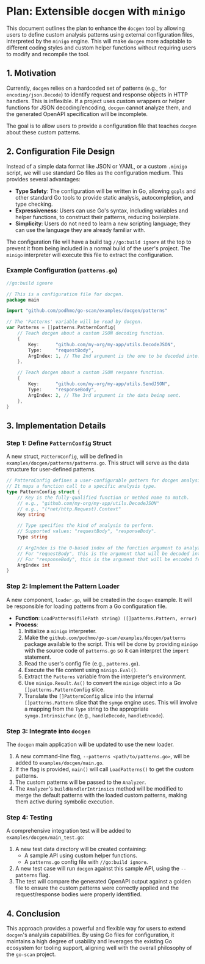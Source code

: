 # Plan: Extensible `docgen` with `minigo`

This document outlines the plan to enhance the `docgen` tool by allowing users to define custom analysis patterns using external configuration files, interpreted by the `minigo` engine. This will make `docgen` more adaptable to different coding styles and custom helper functions without requiring users to modify and recompile the tool.

## 1. Motivation

Currently, `docgen` relies on a hardcoded set of patterns (e.g., for `encoding/json.Decode`) to identify request and response objects in HTTP handlers. This is inflexible. If a project uses custom wrappers or helper functions for JSON decoding/encoding, `docgen` cannot analyze them, and the generated OpenAPI specification will be incomplete.

The goal is to allow users to provide a configuration file that teaches `docgen` about these custom patterns.

## 2. Configuration File Design

Instead of a simple data format like JSON or YAML, or a custom `.minigo` script, we will use standard Go files as the configuration medium. This provides several advantages:

-   **Type Safety**: The configuration will be written in Go, allowing `gopls` and other standard Go tools to provide static analysis, autocompletion, and type checking.
-   **Expressiveness**: Users can use Go's syntax, including variables and helper functions, to construct their patterns, reducing boilerplate.
-   **Simplicity**: Users do not need to learn a new scripting language; they can use the language they are already familiar with.

The configuration file will have a build tag `//go:build ignore` at the top to prevent it from being included in a normal build of the user's project. The `minigo` interpreter will execute this file to extract the configuration.

### Example Configuration (`patterns.go`)

```go
//go:build ignore

// This is a configuration file for docgen.
package main

import "github.com/podhmo/go-scan/examples/docgen/patterns"

// The 'Patterns' variable will be read by docgen.
var Patterns = []patterns.PatternConfig{
    // Teach docgen about a custom JSON decoding function.
    {
        Key:      "github.com/my-org/my-app/utils.DecodeJSON",
        Type:     "requestBody",
        ArgIndex: 1, // The 2nd argument is the one to be decoded into.
    },

    // Teach docgen about a custom JSON response function.
    {
        Key:      "github.com/my-org/my-app/utils.SendJSON",
        Type:     "responseBody",
        ArgIndex: 2, // The 3rd argument is the data being sent.
    },
}
```

## 3. Implementation Details

### Step 1: Define `PatternConfig` Struct

A new struct, `PatternConfig`, will be defined in `examples/docgen/patterns/patterns.go`. This struct will serve as the data structure for user-defined patterns.

```go
// PatternConfig defines a user-configurable pattern for docgen analysis.
// It maps a function call to a specific analysis type.
type PatternConfig struct {
    // Key is the fully-qualified function or method name to match.
    // e.g., "github.com/my-org/my-app/utils.DecodeJSON"
    // e.g., "(*net/http.Request).Context"
    Key string

    // Type specifies the kind of analysis to perform.
    // Supported values: "requestBody", "responseBody".
    Type string

    // ArgIndex is the 0-based index of the function argument to analyze.
    // For "requestBody", this is the argument that will be decoded into.
    // For "responseBody", this is the argument that will be encoded from.
    ArgIndex int
}
```

### Step 2: Implement the Pattern Loader

A new component, `loader.go`, will be created in the `docgen` example. It will be responsible for loading patterns from a Go configuration file.

-   **Function**: `LoadPatterns(filePath string) ([]patterns.Pattern, error)`
-   **Process**:
    1.  Initialize a `minigo` interpreter.
    2.  Make the `github.com/podhmo/go-scan/examples/docgen/patterns` package available to the script. This will be done by providing `minigo` with the source code of `patterns.go` so it can interpret the `import` statement.
    3.  Read the user's config file (e.g., `patterns.go`).
    4.  Execute the file content using `minigo.Eval()`.
    5.  Extract the `Patterns` variable from the interpreter's environment.
    6.  Use `minigo.Result.As()` to convert the `minigo` object into a Go `[]patterns.PatternConfig` slice.
    7.  Translate the `[]PatternConfig` slice into the internal `[]patterns.Pattern` slice that the `symgo` engine uses. This will involve a mapping from the `Type` string to the appropriate `symgo.IntrinsicFunc` (e.g., `handleDecode`, `handleEncode`).

### Step 3: Integrate into `docgen`

The `docgen` main application will be updated to use the new loader.

1.  A new command-line flag, `--patterns <path/to/patterns.go>`, will be added to `examples/docgen/main.go`.
2.  If the flag is provided, `main()` will call `LoadPatterns()` to get the custom patterns.
3.  The custom patterns will be passed to the `Analyzer`.
4.  The `Analyzer`'s `buildHandlerIntrinsics` method will be modified to merge the default patterns with the loaded custom patterns, making them active during symbolic execution.

### Step 4: Testing

A comprehensive integration test will be added to `examples/docgen/main_test.go`:

1.  A new test data directory will be created containing:
    -   A sample API using custom helper functions.
    -   A `patterns.go` config file with `//go:build ignore`.
2.  A new test case will run `docgen` against this sample API, using the `--patterns` flag.
3.  The test will compare the generated OpenAPI output against a golden file to ensure the custom patterns were correctly applied and the request/response bodies were properly identified.

## 4. Conclusion

This approach provides a powerful and flexible way for users to extend `docgen`'s analysis capabilities. By using Go files for configuration, it maintains a high degree of usability and leverages the existing Go ecosystem for tooling support, aligning well with the overall philosophy of the `go-scan` project.

